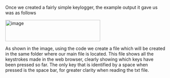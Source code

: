 Once we created a fairly simple keylogger, the example output it gave us was as follows

<img width="299" height="67" alt="image" src="https://github.com/user-attachments/assets/45dea3b2-5941-4f47-991a-2cd6c754cac7" />


As shown in the image, using the code we create a file which will be created in the same folder 
where our main file is located. This file shows all the keystrokes made in the web browser, clearly 
showing which keys have been pressed so far. The only key that is identified by a space when pressed 
is the space bar, for greater clarity when reading the txt file.
